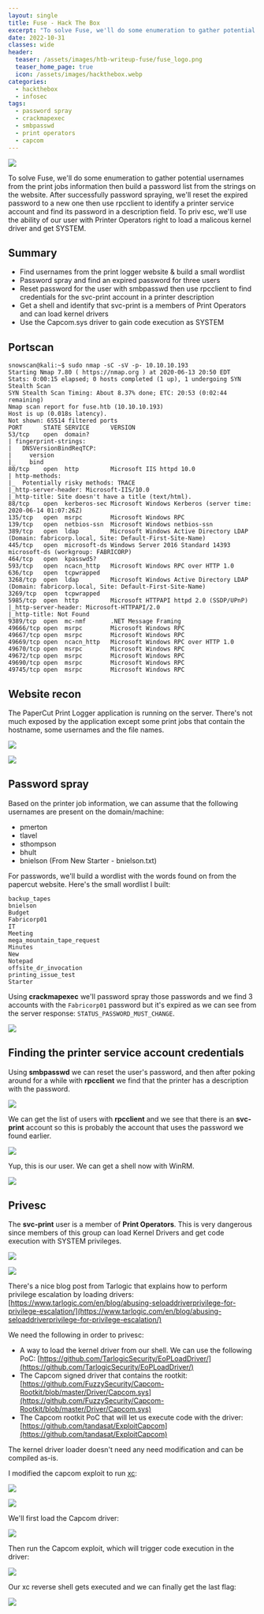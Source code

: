 ```yaml
---
layout: single
title: Fuse - Hack The Box
excerpt: "To solve Fuse, we'll do some enumeration to gather potential usernames from the print jobs information then build a password list from the strings on the website. After successfully password spraying, we'll reset the expired password to a new one then use rpcclient to identify a printer service account and find its password in a description field. To priv esc, we'll use the ability of our user with Printer Operators right to load a malicous kernel driver and get SYSTEM."
date: 2022-10-31
classes: wide
header:
  teaser: /assets/images/htb-writeup-fuse/fuse_logo.png
  teaser_home_page: true
  icon: /assets/images/hackthebox.webp
categories:
  - hackthebox
  - infosec
tags:
  - password spray
  - crackmapexec
  - smbpasswd
  - print operators
  - capcom
---
```


![](/assets/images/htb-writeup-fuse/fuse_logo.png)

To solve Fuse, we'll do some enumeration to gather potential usernames from the print jobs information then build a password list from the strings on the website. After successfully password spraying, we'll reset the expired password to a new one then use rpcclient to identify a printer service account and find its password in a description field. To priv esc, we'll use the ability of our user with Printer Operators right to load a malicous kernel driver and get SYSTEM.

## Summary

- Find usernames from the print logger website & build a small wordlist
- Password spray and find an expired password for three users
- Reset password for the user with smbpasswd then use rpcclient to find credentials for the svc-print account in a printer description
- Get a shell and identify that svc-print is a members of Print Operators and can load kernel drivers
- Use the Capcom.sys driver to gain code execution as SYSTEM

## Portscan

```
snowscan@kali:~$ sudo nmap -sC -sV -p- 10.10.10.193
Starting Nmap 7.80 ( https://nmap.org ) at 2020-06-13 20:50 EDT
Stats: 0:00:15 elapsed; 0 hosts completed (1 up), 1 undergoing SYN Stealth Scan
SYN Stealth Scan Timing: About 8.37% done; ETC: 20:53 (0:02:44 remaining)
Nmap scan report for fuse.htb (10.10.10.193)
Host is up (0.018s latency).
Not shown: 65514 filtered ports
PORT      STATE SERVICE      VERSION
53/tcp    open  domain?
| fingerprint-strings: 
|   DNSVersionBindReqTCP: 
|     version
|_    bind
80/tcp    open  http         Microsoft IIS httpd 10.0
| http-methods: 
|_  Potentially risky methods: TRACE
|_http-server-header: Microsoft-IIS/10.0
|_http-title: Site doesn't have a title (text/html).
88/tcp    open  kerberos-sec Microsoft Windows Kerberos (server time: 2020-06-14 01:07:26Z)
135/tcp   open  msrpc        Microsoft Windows RPC
139/tcp   open  netbios-ssn  Microsoft Windows netbios-ssn
389/tcp   open  ldap         Microsoft Windows Active Directory LDAP (Domain: fabricorp.local, Site: Default-First-Site-Name)
445/tcp   open  microsoft-ds Windows Server 2016 Standard 14393 microsoft-ds (workgroup: FABRICORP)
464/tcp   open  kpasswd5?
593/tcp   open  ncacn_http   Microsoft Windows RPC over HTTP 1.0
636/tcp   open  tcpwrapped
3268/tcp  open  ldap         Microsoft Windows Active Directory LDAP (Domain: fabricorp.local, Site: Default-First-Site-Name)
3269/tcp  open  tcpwrapped
5985/tcp  open  http         Microsoft HTTPAPI httpd 2.0 (SSDP/UPnP)
|_http-server-header: Microsoft-HTTPAPI/2.0
|_http-title: Not Found
9389/tcp  open  mc-nmf       .NET Message Framing
49666/tcp open  msrpc        Microsoft Windows RPC
49667/tcp open  msrpc        Microsoft Windows RPC
49669/tcp open  ncacn_http   Microsoft Windows RPC over HTTP 1.0
49670/tcp open  msrpc        Microsoft Windows RPC
49672/tcp open  msrpc        Microsoft Windows RPC
49690/tcp open  msrpc        Microsoft Windows RPC
49745/tcp open  msrpc        Microsoft Windows RPC
```

## Website recon

The PaperCut Print Logger application is running on the server. There's not much exposed by the application except some print jobs that contain the hostname, some usernames and the file names.

![](/assets/images/htb-writeup-fuse/image-20200613205151216.png)

![](/assets/images/htb-writeup-fuse/image-20201030163223157.png)

## Password spray

Based on the printer job information, we can assume that the following usernames are present on the domain/machine:

- pmerton
- tlavel
- sthompson
- bhult
- bnielson (From New Starter - bnielson.txt)

For passwords, we'll build a wordlist with the words found on from the papercut website. Here's the small wordlist I built:

```
backup_tapes
bnielson
Budget
Fabricorp01
IT
Meeting
mega_mountain_tape_request
Minutes
New
Notepad
offsite_dr_invocation
printing_issue_test
Starter
```

Using **crackmapexec** we'll password spray those passwords and we find 3 accounts with the `Fabricorp01` password but it's expired as we can see from the server response: `STATUS_PASSWORD_MUST_CHANGE`.

![](/assets/images/htb-writeup-fuse/image-20200613211345368.png)

##  Finding the printer service account credentials

Using **smbpasswd** we can reset the user's password, and then after poking around for a while with **rpcclient** we find that the printer has a description with the password.

![](/assets/images/htb-writeup-fuse/image-20200613211912843.png)

We can get the list of users with **rpcclient** and we see that there is an **svc-print** account so this is probably the account that uses the password we found earlier.

![](/assets/images/htb-writeup-fuse/image-20200613212151259.png)

Yup, this is our user. We can get a shell now with WinRM.

![](/assets/images/htb-writeup-fuse/image-20200613212328325.png)

## Privesc

The **svc-print** user is a member of **Print Operators**. This is very dangerous since members of this group can load Kernel Drivers and get code execution with SYSTEM privileges.

![](/assets/images/htb-writeup-fuse/image-20200613213352780.png)

![](/assets/images/htb-writeup-fuse/image-20200613213519478.png)

There's a nice blog post from Tarlogic that explains how to perform privilege escalation by loading drivers: [https://www.tarlogic.com/en/blog/abusing-seloaddriverprivilege-for-privilege-escalation/](https://www.tarlogic.com/en/blog/abusing-seloaddriverprivilege-for-privilege-escalation/)

We need the following in order to privesc:
- A way to load the kernel driver from our shell. We can use the following PoC: [https://github.com/TarlogicSecurity/EoPLoadDriver/](https://github.com/TarlogicSecurity/EoPLoadDriver/)
- The Capcom signed driver that contains the rootkit: [https://github.com/FuzzySecurity/Capcom-Rootkit/blob/master/Driver/Capcom.sys](https://github.com/FuzzySecurity/Capcom-Rootkit/blob/master/Driver/Capcom.sys)
- The Capcom rootkit PoC that will let us execute code with the driver: [https://github.com/tandasat/ExploitCapcom](https://github.com/tandasat/ExploitCapcom)

The kernel driver loader doesn't need any need modification and can be compiled as-is.

I modified the capcom exploit to run [xc](https://github.com/xct/xc):

![](/assets/images/htb-writeup-fuse/image-20200613220144218.png)

![](/assets/images/htb-writeup-fuse/image-20200613220610515.png)

We'll first load the Capcom driver:

![](/assets/images/htb-writeup-fuse/image-20200613220725179.png)

Then run the Capcom exploit, which will trigger code execution in the driver:

![](/assets/images/htb-writeup-fuse/image-20200613220831186.png)

Our xc reverse shell gets executed and we can finally get the last flag:

![](/assets/images/htb-writeup-fuse/image-20200613220855458.png)